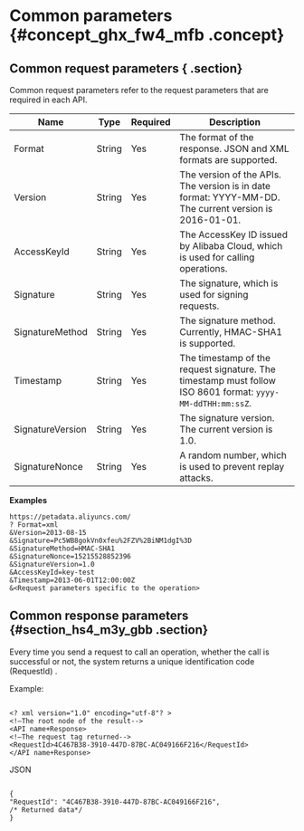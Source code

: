 # Common parameters {#concept_ghx_fw4_mfb .concept}

## Common request parameters { .section}

Common request parameters refer to the request parameters that are required in each API.

|Name|Type|Required|Description|
|----|----|--------|-----------|
|Format|String|Yes|The format of the response. JSON and XML formats are supported.|
|Version|String|Yes|The version of the APIs. The version is in date format: YYYY-MM-DD. The current version is 2016-01-01.|
|AccessKeyId|String|Yes|The AccessKey ID issued by Alibaba Cloud, which is used for calling operations.|
|Signature|String|Yes|The signature, which is used for signing requests.|
|SignatureMethod|String|Yes|The signature method. Currently, HMAC-SHA1 is supported.|
|Timestamp|String|Yes|The timestamp of the request signature. The timestamp must follow ISO 8601 format: `yyyy-MM-ddTHH:mm:ssZ`.|
|SignatureVersion|String|Yes|The signature version. The current version is 1.0.|
|SignatureNonce|String|Yes|A random number, which is used to prevent replay attacks.|

**Examples**

```
https://petadata.aliyuncs.com/
? Format=xml 
&Version=2013-08-15 
&Signature=Pc5WB8gokVn0xfeu%2FZV%2BiNM1dgI%3D  
&SignatureMethod=HMAC-SHA1 
&SignatureNonce=15215528852396 
&SignatureVersion=1.0 
&AccessKeyId=key-test 
&Timestamp=2013-06-01T12:00:00Z
&<Request parameters specific to the operation>

```

## Common response parameters {#section_hs4_m3y_gbb .section}

Every time you send a request to call an operation, whether the call is successful or not, the system returns a unique identification code \(RequestId\) .

Example:

```

<? xml version="1.0" encoding="utf-8"? > 
<!—The root node of the result--> 
<API name+Response> 
<!—The request tag returned--> 
<RequestId>4C467B38-3910-447D-87BC-AC049166F216</RequestId> 
</API name+Response>

```

JSON

```
 
{ 
"RequestId": "4C467B38-3910-447D-87BC-AC049166F216", 
/* Returned data*/ 
}

```

